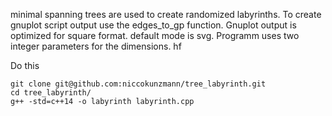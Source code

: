 minimal spanning trees are used to create randomized labyrinths.
To create gnuplot script output use the edges_to_gp function.
Gnuplot output is optimized for square format.
default mode is svg.
Programm uses two integer parameters for the dimensions.
hf

Do this 

    git clone git@github.com:niccokunzmann/tree_labyrinth.git
    cd tree_labyrinth/
    g++ -std=c++14 -o labyrinth labyrinth.cpp

